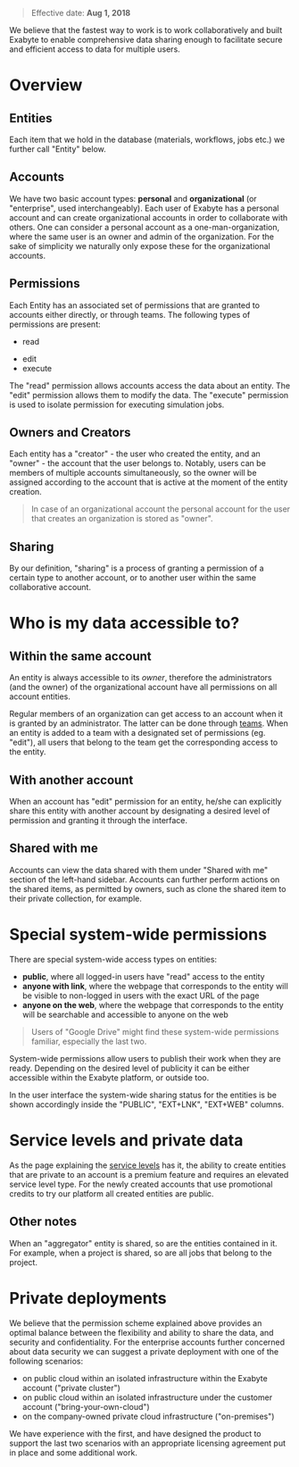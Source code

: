 > Effective date: **Aug 1, 2018**

We believe that the fastest way to work is to work collaboratively and built Exabyte to enable comprehensive data sharing enough to facilitate secure and efficient access to data for multiple users.  

# Overview

## Entities

Each item that we hold in the database (materials, workflows, jobs etc.) we further call "Entity" below.

## Accounts

We have two basic account types: **personal** and **organizational** (or "enterprise", used interchangeably). Each user of Exabyte has a personal account and can create organizational accounts in order to collaborate with others. One can consider a personal account as a one-man-organization, where the same user is an owner and admin of the organization. For the sake of simplicity we naturally only expose these for the organizational accounts.

## Permissions

Each Entity has an associated set of permissions that are granted to accounts either directly, or through teams. The following types of permissions are present:

- read
<!-- - comment -->
- edit
- execute

The "read" permission allows accounts access the data about an entity. The "edit" permission allows them to modify the data. The "execute" permission is used to isolate permission for executing simulation jobs.

## Owners and Creators

Each entity has a "creator" - the user who created the entity, and an "owner" - the account that the user belongs to. Notably, users can be members of multiple accounts simultaneously, so the owner will be assigned according to the account that is active at the moment of the entity creation. 

> In case of an organizational account the personal account for the user that creates an organization is stored as "owner".

## Sharing

By our definition, "sharing" is a process of granting a permission of a certain type to another account, or to another user within the same collaborative account.

# Who is my data accessible to?

## Within the same account

An entity is always accessible to its *owner*, therefore the administrators (and the owner) of the organizational account have all permissions on all account entities. 

Regular members of an organization can get access to an account when it is granted by an administrator. The latter can be done through [teams](../collaboration/organizations/teams.md). When an entity is added to a team with a designated set of permissions (eg. "edit"), all users that belong to the team get the corresponding access to the entity.

## With another account

When an account has "edit" permission for an entity, he/she can explicitly share this entity with another account by designating a desired level of permission and granting it through the interface. 

## Shared with me

Accounts can view the data shared with them under "Shared with me" section of the left-hand sidebar. Accounts can further perform actions on the shared items, as permitted by owners, such as clone the shared item to their private collection, for example.

# Special system-wide permissions

There are special system-wide access types on entities:

- **public**, where all logged-in users have "read" access to the entity
- **anyone with link**, where the webpage that corresponds to the entity will be visible to non-logged in users with the exact URL of the page
- **anyone on the web**, where the webpage that corresponds to the entity will be searchable and accessible to anyone on the web

> Users of "Google Drive" might find these system-wide permissions familiar, especially the last two.  

System-wide permissions allow users to publish their work when they are ready. Depending on the desired level of publicity it can be either accessible within the Exabyte platform, or outside too.

In the user interface the system-wide sharing status for the entities is be shown accordingly inside the "PUBLIC", "EXT+LNK", "EXT+WEB" columns. 

# Service levels and private data

As the page explaining the [service levels](../pricing/service-levels.md) has it, the ability to create entities that are private to an account is a premium feature and requires an elevated service level type. For the newly created accounts that use promotional credits to try our platform all created entities are public. 

## Other notes

When an "aggregator" entity is shared, so are the entities contained in it. For example, when a project is shared, so are all jobs that belong to the project.
 
<!-- TODO: TB add explanation of sharing through bank # Bank entities -->

# Private deployments

We believe that the permission scheme explained above provides an optimal balance between the flexibility and ability to share the data, and security and confidentiality. For the enterprise accounts further concerned about data security we can suggest a private deployment with one of the following scenarios:

- on public cloud within an isolated infrastructure within the Exabyte account ("private cluster")
- on public cloud within an isolated infrastructure under the customer account ("bring-your-own-cloud")
- on the company-owned private cloud infrastructure ("on-premises")

We have experience with the first, and have designed the product to support the last two scenarios with an appropriate licensing agreement put in place and some additional work.


